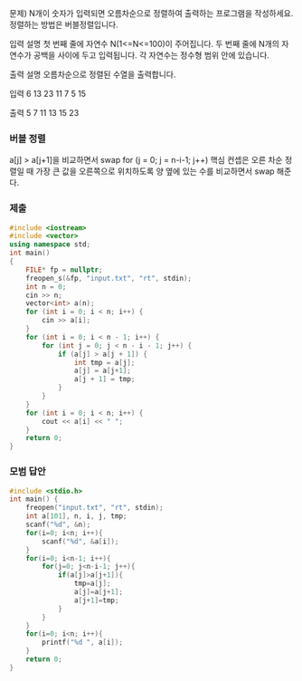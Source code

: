 문제)
N개이 숫자가 입력되면 오름차순으로 정렬하여 출력하는 프로그램을 작성하세요.
정렬하는 방법은 버블정렬입니다.

입력 설명
첫 번째 줄에 자연수 N(1<=N<=100)이 주어집니다.
두 번째 줄에 N개의 자연수가 공백을 사이에 두고 입력됩니다. 각 자연수는 정수형 범위 안에
있습니다. 

출력 설명
오름차순으로 정렬된 수열을 출력합니다.

입력
6
13 23 11 7 5 15

출력
5 7 11 13 15 23

### 버블 정렬
a[j] > a[j+1]을 비교하면서 swap
for (j = 0; j = n-i-1; j++)
핵심 컨셉은 오른 차순 정렬일 때 가장 큰 값을 오른쪽으로 위치하도록
양 옆에 있는 수를 비교하면서 swap 해준다.

### 제출
``` Cpp
#include <iostream> 
#include <vector>
using namespace std;
int main()
{
    FILE* fp = nullptr;
    freopen_s(&fp, "input.txt", "rt", stdin);
    int n = 0;
    cin >> n;
    vector<int> a(n);
    for (int i = 0; i < n; i++) {
        cin >> a[i];
    }
    for (int i = 0; i < n - 1; i++) {
        for (int j = 0; j < n - i - 1; j++) {
            if (a[j] > a[j + 1]) {
                int tmp = a[j];
                a[j] = a[j+1];
                a[j + 1] = tmp;
            }
        }
    }
    for (int i = 0; i < n; i++) {
        cout << a[i] << " ";
    }
    return 0;
}
```

### 모범 답안
``` Cpp
#include <stdio.h>
int main() {
    freopen("input.txt", "rt", stdin);
    int a[101], n, i, j, tmp;
    scanf("%d", &n);
    for(i=0; i<n; i++){
        scanf("%d", &a[i]);
    }
    for(i=0; i<n-1; i++){
        for(j=0; j<n-i-1; j++){
            if(a[j]>a[j+1]){
                tmp=a[j];
                a[j]=a[j+1];
                a[j+1]=tmp;
            }
        }
    }
    for(i=0; i<n; i++){
        printf("%d ", a[i]);
    }    
    return 0;
}
```